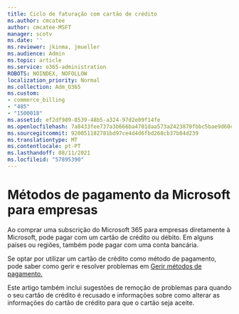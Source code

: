 ```yaml
---
title: Ciclo de faturação com cartão de crédito
ms.author: cmcatee
author: cmcatee-MSFT
manager: scotv
ms.date: ''
ms.reviewer: jkinma, jmueller
ms.audience: Admin
ms.topic: article
ms.service: o365-administration
ROBOTS: NOINDEX, NOFOLLOW
localization_priority: Normal
ms.collection: Adm_O365
ms.custom:
- commerce_billing
- "485"
- "1500018"
ms.assetid: ef2df989-8539-48b5-a324-97d2e09f14fe
ms.openlocfilehash: 7a8433fee737a3b666ba4701daa573a2423870fbbc5bae9d60ca7e5df226b843
ms.sourcegitcommit: 920051182781bd97ce4d4d6fbd268cb37b84d239
ms.translationtype: MT
ms.contentlocale: pt-PT
ms.lasthandoff: 08/11/2021
ms.locfileid: "57895390"
---
```

# <a name="payment-methods-for-microsoft-for-business"></a>Métodos de pagamento da Microsoft para empresas

Ao comprar uma subscrição do Microsoft 365 para empresas diretamente à Microsoft, pode pagar com um cartão de crédito ou débito. Em alguns países ou regiões, também pode pagar com uma conta bancária.
  
Se optar por utilizar um cartão de crédito como método de pagamento, pode saber como gerir e resolver problemas em [Gerir métodos de pagamento.](https://docs.microsoft.com/microsoft-365/commerce/billing-and-payments/manage-payment-methods)
  
Este artigo também inclui sugestões de remoção de problemas para quando o seu cartão de crédito é recusado e informações sobre como alterar as informações do cartão de crédito para que o cartão seja aceite.